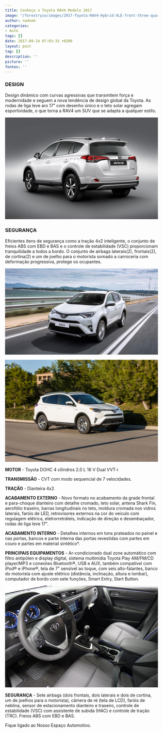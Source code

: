 ```yaml
---
title: Conheça o Toyota RAV4 Modelo 2017
image: "/forestryio/images/2017-Toyota-RAV4-Hybrid-XLE-front-three-quarter-in-motion-04.jpg"
author: nadeem
categories:
- Auto
tags: []
date: 2017-09-24 07:03:33 +0200
layout: post
tag: []
description: ''
picture: ''
fontes: ''
---
```



### **DESIGN**

Design dinâmico com curvas agressivas que transmitem força e modernidade e seguem a nova tendência de design global da Toyota. As rodas de liga leve aro 17” com desenho único e o teto solar agregam esportividade, o que torna a RAV4 um SUV que se adapta a qualquer estilo.

![](/forestryio/images/Toyota-RAV4-2017.jpg)

### **SEGURANÇA**

Eficientes itens de segurança como a tração 4x2 inteligente, o conjunto de freios ABS com EBD e BAS e o controle de estabilidade (VSC) proporcionam tranquilidade a todos a bordo. O conjunto de airbags laterais(2), frontais(2), de cortina(2) e um de joelho para o motorista somado a carroceria com deformação progressiva, protege os ocupantes.

![](/forestryio/images/Toyota-RAV4-2017%20-p.jpg)

![](/forestryio/images/2017-Toyota-RAV4-Hybrid-XLE-front-three-quarter-in-motion-02-1.jpg)

**MOTOR**	-	Toyota DOHC 4 cilindros 2.0 L 16 V Dual VVT-i

**TRANSMISSÃO** - CVT com modo sequencial de 7 velocidades.

**TRAÇÃO** - Dianteira 4x2.

**ACABAMENTO EXTERNO**	- Novo formato no acabamento da grade frontal e para-choque dianteiro com detalhe cromado, teto solar, antena Shark Fin, aerofólio traseiro, barras longitudinais no teto, moldura cromada nos vidros laterais, faróis de LED, retrovisores externos na cor do veículo com regulagem elétrica, eletrorretráteis, indicação de direção e desembaçador, rodas de liga leve 17".

**ACABAMENTO INTERNO**	-	Detalhes internos em tons prateados no painel e nas portas, bancos e parte interna das portas revestidas com partes em couro e partes em material sintético*.

**PRINCIPAIS EQUIPAMENTOS**	-	Ar-condicionado dual zone automático com filtro antipólen e display digital, sistema multimídia Toyota Play AM/FM/CD player/MP3 e conexões Bluetooth®, USB e AUX, também compatível com iPod® e iPhone®, tela de 7" sensível ao toque, com seis alto-falantes, banco do motorista com ajuste elétrico (distância, inclinação, altura e lombar), computador de bordo com sete funções, Smart Entry, Start Button.

![](/forestryio/images/new-2017-toyota-corolla-semanual-8457-16250749-15-640.jpg)

**SEGURANÇA**	-	Sete airbags (dois frontais, dois laterais e dois de cortina, um de joelhos para o motorista), câmera de ré (tela de LCD), faróis de neblina, sensor de estacionamento dianteiro e traseiro, controle de estabilidade (VSC) com assistente de subida (HAC) e controle de tração (TRC). Freios ABS com EBD e BAS.

Fique ligado ao Nosso Espaço Automotivo.

